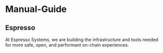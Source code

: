 # Manual-Guide
## Espresso
At Espresso Systems, we are building the infrastructure and tools needed for more safe, open, and performant on-chain experiences.
